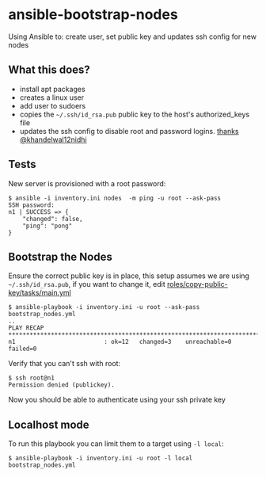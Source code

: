 # ansible-bootstrap-nodes
Using Ansible to: create user, set public key and updates ssh config for new nodes

## What this does?

- install apt packages
- creates a linux user
- add user to sudoers
- copies the `~/.ssh/id_rsa.pub` public key to the host's authorized_keys file
- updates the ssh config to disable root and password logins. [thanks @khandelwal12nidhi](https://medium.com/@khandelwal12nidhi/setup-ssh-key-and-initial-user-using-ansible-playbook-61eabbb0dba4)

## Tests

New server is provisioned with a root password:

```
$ ansible -i inventory.ini nodes  -m ping -u root --ask-pass
SSH password:
n1 | SUCCESS => {
    "changed": false,
    "ping": "pong"
}
```

## Bootstrap the Nodes

Ensure the correct public key is in place, this setup assumes we are using `~/.ssh/id_rsa.pub`, if you want to change it, edit [roles/copy-public-key/tasks/main.yml](roles/copy-public-key/tasks/main.yml)

```
$ ansible-playbook -i inventory.ini -u root --ask-pass bootstrap_nodes.yml
..
PLAY RECAP *************************************************************************************************************************************************************************************************
n1                         : ok=12   changed=3    unreachable=0    failed=0
```

Verify that you can't ssh with root:

```
$ ssh root@n1
Permission denied (publickey).
```

Now you should be able to authenticate using your ssh private key

## Localhost mode

To run this playbook you can limit them to a target using `-l local`:

```
$ ansible-playbook -i inventory.ini -u root -l local bootstrap_nodes.yml
```
